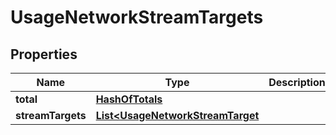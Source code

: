 
# UsageNetworkStreamTargets

## Properties
Name | Type | Description | Notes
------------ | ------------- | ------------- | -------------
**total** | [**HashOfTotals**](HashOfTotals.md) |  |  [optional]
**streamTargets** | [**List&lt;UsageNetworkStreamTarget**](UsageNetworkStreamTarget.md) |  |  [optional]



